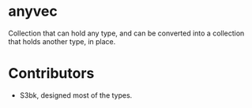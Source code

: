 # anyvec
Collection that can hold any type, and can be converted into a collection that holds another type, in place.

# Contributors
- S3bk, designed most of the types.
